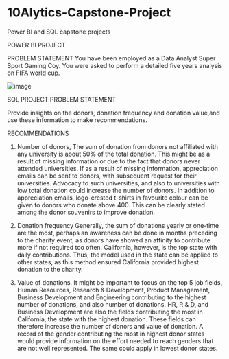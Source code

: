 # 10Alytics-Capstone-Project
Power BI and SQL capstone projects

POWER BI PROJECT

PROBLEM STATEMENT
You have been employed as a Data Analyst Super Sport Gaming Coy. You were asked to perform a detailed five years analysis on FIFA world cup. 

![image](https://github.com/Orinamhe/10Alytics-Capstone-Project/assets/153821560/1d80bb5e-39f5-40e7-8f0a-8b64e560d250)


SQL PROJECT
PROBLEM STATEMENT

Provide insights on the donors, donation frequency and donation value,and use these information to make recommendations.

RECOMMENDATIONS

1. Number of donors, 
The sum of donation from donors not affiliated with any university is about 50% of the total donation. This might be as a result of missing information or due to the fact that donors never attended universities. If as a result of missing information, appreciation emails can be sent to donors, with subsequent request for their universities. Advocacy to such universities, and also to universities with low total donation could increase the number of donors. 
In addition to appreciation emails, logo-crested t-shirts in favourite colour can be given to donors who donate above 400. This can be clearly stated among the donor souvenirs to improve donation.

2. Donation frequency 
Generally, the sum of donations yearly or one-time are the most, perhaps an awareness can be done in months preceding to the charity event, as donors have showed an affinity to contribute more if not required too often. 
California, however, is the top state with daily contributions. Thus, the model used in the state can be applied to other states, as this method ensured California provided highest donation to the charity.

3. Value of donations. 
It might be important to focus on the top 5 job fields, Human Resources, Research & Development, Product Management, Business Development and Engineering contributing to the highest number of donations, and also number of donations. HR, R & D, and Business Development are also the fields contributing the most in California, the state with the highest donation. These fields can therefore increase the number of donors and value of donation. 
A record of the gender contributing the most in highest donor states would provide information on the effort needed to reach genders that are not well represented. The same could apply in lowest donor states. 
